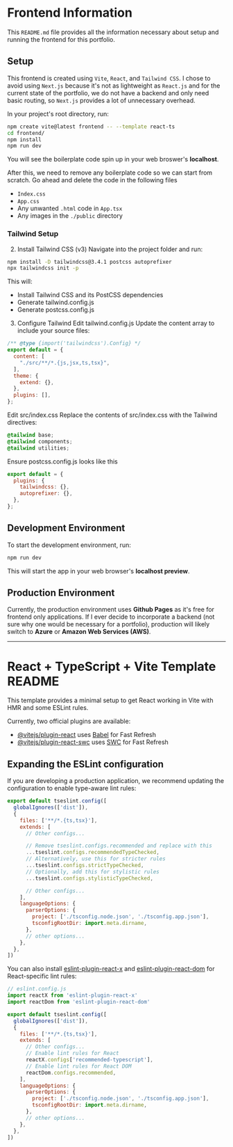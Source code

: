 # Frontend Information
This `README.md` file provides all the information necessary about setup and running the frontend for this portfolio.

## Setup
This frontend is created using `Vite`, `React`, and `Tailwind CSS`. I chose to avoid using `Next.js` because it's not as lightweight as `React.js` and for the current state of the portfolio, we do not have a backend and only need basic routing, so `Next.js` provides a lot of unnecessary overhead.

In your project's root directory, run:
```sh
npm create vite@latest frontend -- --template react-ts
cd frontend/
npm install
npm run dev
```
You will see the boilerplate code spin up in your web broswer's **localhost**.

After this, we need to remove any boilerplate code so we can start from scratch. Go ahead and delete the code in the following files

- `Index.css`
- `App.css`
- Any unwanted `.html` code in `App.tsx`
- Any images in the `./public` directory

### Tailwind Setup
2. Install Tailwind CSS (v3)
Navigate into the project folder and run:

```sh
npm install -D tailwindcss@3.4.1 postcss autoprefixer
npx tailwindcss init -p
```
This will:
- Install Tailwind CSS and its PostCSS dependencies
- Generate tailwind.config.js
- Generate postcss.config.js

3. Configure Tailwind
Edit tailwind.config.js
Update the content array to include your source files:
```js
/** @type {import('tailwindcss').Config} */
export default = {
  content: [
    "./src/**/*.{js,jsx,ts,tsx}",
  ],
  theme: {
    extend: {},
  },
  plugins: [],
};
```

Edit src/index.css
Replace the contents of src/index.css with the Tailwind directives:
```css
@tailwind base;
@tailwind components;
@tailwind utilities;
```

Ensure postcss.config.js looks like this
```js
export default = {
  plugins: {
    tailwindcss: {},
    autoprefixer: {},
  },
};
```

## Development Environment
To start the development environment, run:
```sh
npm run dev
```
This will start the app in your web browser's **localhost preview**.

## Production Environment
Currently, the production environment uses **Github Pages** as it's free for frontend only applications. If I ever decide to incorporate a backend (not sure why one would be necessary for a portfolio), production will likely switch to **Azure** or **Amazon Web Services (AWS)**.

---

# React + TypeScript + Vite Template README

This template provides a minimal setup to get React working in Vite with HMR and some ESLint rules.

Currently, two official plugins are available:

- [@vitejs/plugin-react](https://github.com/vitejs/vite-plugin-react/blob/main/packages/plugin-react) uses [Babel](https://babeljs.io/) for Fast Refresh
- [@vitejs/plugin-react-swc](https://github.com/vitejs/vite-plugin-react/blob/main/packages/plugin-react-swc) uses [SWC](https://swc.rs/) for Fast Refresh

## Expanding the ESLint configuration

If you are developing a production application, we recommend updating the configuration to enable type-aware lint rules:

```js
export default tseslint.config([
  globalIgnores(['dist']),
  {
    files: ['**/*.{ts,tsx}'],
    extends: [
      // Other configs...

      // Remove tseslint.configs.recommended and replace with this
      ...tseslint.configs.recommendedTypeChecked,
      // Alternatively, use this for stricter rules
      ...tseslint.configs.strictTypeChecked,
      // Optionally, add this for stylistic rules
      ...tseslint.configs.stylisticTypeChecked,

      // Other configs...
    ],
    languageOptions: {
      parserOptions: {
        project: ['./tsconfig.node.json', './tsconfig.app.json'],
        tsconfigRootDir: import.meta.dirname,
      },
      // other options...
    },
  },
])
```

You can also install [eslint-plugin-react-x](https://github.com/Rel1cx/eslint-react/tree/main/packages/plugins/eslint-plugin-react-x) and [eslint-plugin-react-dom](https://github.com/Rel1cx/eslint-react/tree/main/packages/plugins/eslint-plugin-react-dom) for React-specific lint rules:

```js
// eslint.config.js
import reactX from 'eslint-plugin-react-x'
import reactDom from 'eslint-plugin-react-dom'

export default tseslint.config([
  globalIgnores(['dist']),
  {
    files: ['**/*.{ts,tsx}'],
    extends: [
      // Other configs...
      // Enable lint rules for React
      reactX.configs['recommended-typescript'],
      // Enable lint rules for React DOM
      reactDom.configs.recommended,
    ],
    languageOptions: {
      parserOptions: {
        project: ['./tsconfig.node.json', './tsconfig.app.json'],
        tsconfigRootDir: import.meta.dirname,
      },
      // other options...
    },
  },
])
```
